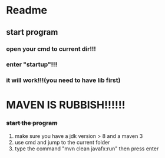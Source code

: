 # Readme
## start program
### open your cmd to current dir!!!
### enter "startup"!!!
### it will work!!!(you need to have lib first)

# MAVEN IS RUBBISH!!!!!!
### ~~start the program~~
1. make sure you have a jdk version > 8 and a maven 3
2. use cmd and jump to the current folder
2. type the command "mvn clean javafx:run" then press enter

